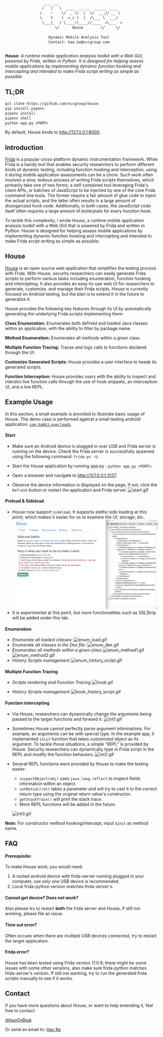 ~~~
                  ___ ___
                 /   |   \  ____  __ __  ______ ____
                /    ~    \/  _ \|  |  \/  ___// __ \
                \    Y    (  <_> )  |  /\___ \  ___/
                 \___|_  / \____/|____//____  >\___  >
                       \/      House        \/     \/
                
                    Dynamic Mobile Analysis Tool
                    Contact: hao.ke@nccgroup.com
~~~

## 
**House**: *A runtime mobile application analysis toolkit with a Web GUI,
powered by Frida, written in Python. It is designed for helping assess mobile
applications by implementing dynamic function hooking and intercepting and
intended to make Frida script writing as simple as possible.*

## TL;DR
~~~
git clone https://github.com/nccgroup/house
pip install pipenv
pipenv install
pipenv shell
python app.py <PORT>
~~~
By default, House binds to http://127.0.0.1:8000.


## Introduction

[Frida](https://frida.re/) is a popular cross-platform dynamic instrumentation
framework. While Frida is a handy tool that enables security researchers to
perform different kinds of dynamic testing, including function hooking and
interception, using it during mobile application assessments can be a chore.
Such work often involves a slow, tedious process of writing Frida scripts
themselves, which primarily take one of two forms: a self-contained tool
leveraging Frida's client APIs, or batches of JavaScript to be injected by one
of the core Frida command-line tools. The former require a fair amount of glue
code to inject the actual scripts, and the latter often results in a large
amount of disorganized hook code. Additionally, in both cases, the JavaScript
code itself often requires a large amount of boilerplate for every function
hook.

To tackle this complexity, I wrote House, a runtime mobile application analysis
toolkit with a Web GUI that is powered by Frida and written in Python. House is
designed for helping assess mobile applications by implementing dynamic function
hooking and intercepting and intended to make Frida script writing as simple as
possible.


## House

[House](https://github.com/nccgroup/house) is an open source web application
that simplifies the testing process with Frida. With House, security
researchers can easily generate Frida scripts to perform various tasks
including enumeration, function hooking and intercepting. It also provides an
easy-to-use web UI for researchers to generate, customize, and manage their
Frida scripts. House is currently focused on Android testing, but the plan
is to extend it in the future to generalize it.

House provides the following key features through its UI by automatically
generating the underlying Frida scripts implementing them:

**Class Enumeration:** Enumerates both defined and loaded Java classes within
an application, with the ability to filter by package name.

**Method Enumeration:** Enumerates all methods within a given class.

**Multiple Function Tracing:** Traces and logs calls to functions declared
through the UI.

**Customize Generated Scripts:** House provides a user interface to tweak
its generated scripts.

**Function Interception:** House provides users with the ability to inspect
and interdict live function calls through the use of hook snippets, an
interception UI, and a live REPL.


## Example Usage

In this section, a small example is provided to illustrate basic usage of
House. The demo case is performed against a small testing android application:
[`com.ha0k3.overloads`](./test_apk/overloads.apk).

#### Start
- Make sure an Android device is plugged in over USB and Frida server is
running on the device. Check the Frida server is successfully spawned using the
following command: `frida-ps -U`.

- Start the House application by running app.py : `python app.py <PORT>`. 

- Open a browser and navigate to <http://127.0.0.1:3137>.

- Observe the device information is displayed on the page, if not, click the
  `Refresh` button or restart the application and Frida server.
  	![start.gif](./gifs/start.gif)

#### Preload & Sideload
- House now support `sideload`. It supports stetho side loading at this point; which makes it easier for us to examine the UI; storage; etc.
    ![sideload_stetho.png](./gifs/sideload_stetho.png)
- It is experimental at this point, but more functionalities such as SSLStrip will be added under this tab.
    

#### Enumeration
- *Enumerate all loaded classes:*
	![enum_load.gif](./gifs/enum_load.gif)
- *Enumerate all classes in the Dex file:*
	![enum_dex.gif](./gifs/enum_dex.gif)
- *Enumerates all methods within a given class*
	![enum_method1.gif](./gifs/enum_method1.gif)
	![enum_method2.gif](./gifs/enum_method2.gif)
- *History Scripts management*
	![enum_history_script.gif](./gifs/enum_history_script.gif)
	
#### Multiple Function Tracing
- *Scripts rendering and Function Tracing*
	![hook.gif](./gifs/hook.gif)
	
- *History Scripts management*
	![hook_history_script.gif](./gifs/hook_history_script.gif)
	
	
#### Function intercepting
- Via House, researchers can dynamically change the arguments being passed to
  the target functions and forward it.
	![int1.gif](./gifs/int1.gif)

- Sometimes House cannot perfectly parse argument informations. For example, an
  arguments can be with special type. In the example app, it implemented
  `isLit` function that takes customized object as its argument. To tackle
  those situations, a simple "REPL" is provided by House. Security researchers
  can dynamically type in Frida script in the REPL and modify the function
  behaviors.
	![int2.gif](./gifs/int2.gif)
	
- Several REPL functions were provided by House to make the testing easier:
	- `inspectObject(obj)` uses `java.lang.reflect` to inspect fields information within an object.
	- `setRetval(ret)` takes a parameter and will try to cast it to the correct return type using the original return value's constructor.
    - `getStackTrace()` will print the stack trace.
	- More REPL functions will be added in the future.

	![int3.gif](./gifs/int3.gif)

**Note:** For constructor method hooking/intercept, input `$init` as method name.

## FAQ 
#### Prerequisite:

To make House work; you would need:

1. A rooted android device with frida-server running plugged in your computer, use only one USB device is recommended.
2. Local frida-python version matches frida-server's.


#### Cannot get device? Does not work?
Also please try to restart **both** the frida server and House, if still not working, please file an issue.

#### Time out error?
Often occues when there are multiple USB devices connected, try to restart the target application.

#### Frida error?
House has been tested using Frida version 11.0.9; there might be some issues with some other versions, also make sure frida-python matches frida-server's version. If still not working, try to run the generated frida scripts manually to see if it works.


## Contact
If you have more questions about House, or want to help extending it, feel free to contact:

[@haoOnBeat](https://twitter.com/haoOnBeat)

Or send an email to: [Hao Ke](mailto:hao.ke@nccgroup.com?Subject=House)



